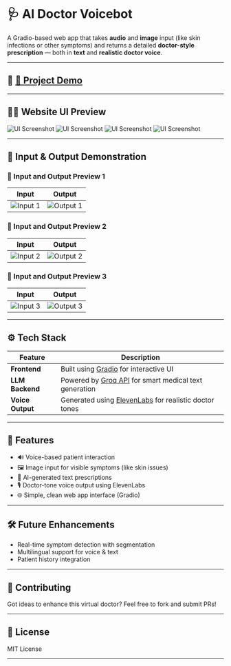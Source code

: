 # 🩺 AI Doctor Voicebot

A Gradio-based web app that takes **audio** and **image** input (like skin infections or other symptoms) and returns a detailed **doctor-style prescription** — both in **text** and **realistic doctor voice**.

---

## 🔗 [🚀 Project Demo](DEMO_LINK_HERE)

---

## 🧑‍⚕️ Website UI Preview

![UI Screenshot](Output%201.jpg)
![UI Screenshot](Output%202.jpg)
![UI Screenshot](Output%203.jpg)
![UI Screenshot](Output%204.jpg)

---

## 🎥 Input & Output Demonstration

### 💬 Input and Output Preview 1

| Input                        | Output                         |
|-----------------------------|--------------------------------|
| ![Input 1](Input.jpg)       | ![Output 1](Output.jpg)        |

### 💬 Input and Output Preview 2

| Input                        | Output                          |
|-----------------------------|---------------------------------|
| ![Input 2](Input_2.jpg)     | ![Output 2](Output_2.jpg)       |

### 💬 Input and Output Preview 3

| Input                        | Output                          |
|-----------------------------|---------------------------------|
| ![Input 3](Input_3.jpg)     | ![Output 3](Output_3.jpg)       |

---

## ⚙️ Tech Stack

| Feature        | Description |
|----------------|-------------|
| **Frontend**   | Built using [Gradio](https://gradio.app) for interactive UI |
| **LLM Backend**| Powered by [Groq API](https://groq.com/) for smart medical text generation |
| **Voice Output**| Generated using [ElevenLabs](https://www.elevenlabs.io/) for realistic doctor tones |

---

## 📌 Features

- 🔊 Voice-based patient interaction
- 🖼️ Image input for visible symptoms (like skin issues)
- 💊 AI-generated text prescriptions
- 🎙️ Doctor-tone voice output using ElevenLabs
- 🌐 Simple, clean web app interface (Gradio)

---

## 🛠️ Future Enhancements

- Real-time symptom detection with segmentation
- Multilingual support for voice & text
- Patient history integration

---

## 🤝 Contributing

Got ideas to enhance this virtual doctor? Feel free to fork and submit PRs!

---

## 📃 License

MIT License

---

